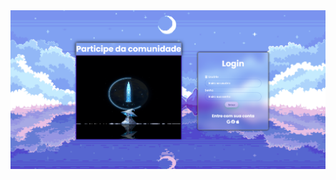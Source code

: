 <img src="https://github.com/zenitsu06/Tela-de-login-com-imagem/blob/main/desafio2/tela/foto.png" width="900px" height="auto">
